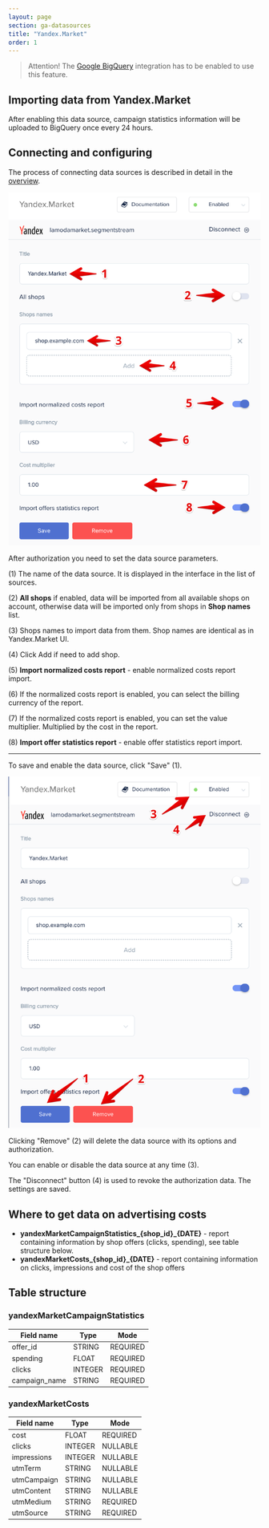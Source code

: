 ```yaml
---
layout: page
section: ga-datasources
title: "Yandex.Market"
order: 1
---
```


> Attention! The [Google BigQuery](/integrations/google-bigquery) integration has to be enabled to use this feature.

## Importing data from Yandex.Market

After enabling this data source, campaign statistics information will be uploaded to BigQuery once every 24 hours.

## Connecting and configuring

The process of connecting data sources is described in detail in the [overview](https://docs.segmentstream.com/datasources/index).

![](/img/YM1.png)

After authorization you need to set the data source parameters.

(1) The name of the data source. It is displayed in the interface in the list of sources.

(2) **All shops** if enabled, data will be imported from all available shops on account, otherwise data will be imported only from shops in **Shop names** list.

(3) Shops names to import data from them. Shop names are identical as in Yandex.Market UI.

(4) Click Add if need to add shop.

(5) **Import normalized costs report**  - enable normalized costs report import.

(6) If the normalized costs report is enabled, you can select the billing currency of the report.

(7) If the normalized costs report is enabled, you can set the value multiplier. Multiplied by the cost in the report.

(8) **Import offer statistics report**  - enable offer statistics report import.

---

To save and enable the data source, click "Save" (1).

![](/img/YM2.png)

Clicking "Remove" (2) will delete the data source with its options and authorization.

You can enable or disable the data source at any time (3).

The "Disconnect" button (4) is used to revoke the authorization data. The settings are saved.

## Where to get data on advertising costs

- **yandexMarketCampaignStatistics_{shop_id}_{DATE}** - report containing information by shop offers (clicks, spending), see table structure below.
- **yandexMarketCosts_{shop_id}_{DATE}** - report containing information on clicks, impressions and cost of the shop offers

## Table structure

### yandexMarketCampaignStatistics

Field name|Type|Mode
--- | --- | ---
offer_id | STRING | REQUIRED
spending | FLOAT | REQUIRED
clicks | INTEGER | REQUIRED
campaign_name | STRING | REQUIRED


### yandexMarketCosts

Field name|Type|Mode
--- | --- | ---
cost | FLOAT | REQUIRED
clicks | INTEGER | NULLABLE
impressions | INTEGER | NULLABLE
utmTerm | STRING | NULLABLE
utmCampaign | STRING | NULLABLE
utmContent | STRING | NULLABLE
utmMedium | STRING | REQUIRED
utmSource | STRING | REQUIRED
